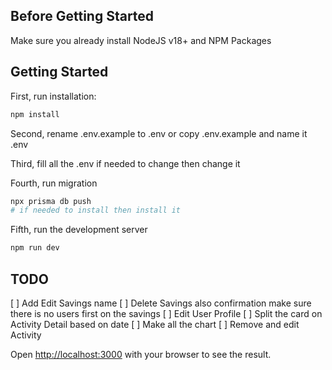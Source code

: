## Before Getting Started

Make sure you already install NodeJS v18+ and NPM Packages

## Getting Started

First, run installation:

```bash
npm install
```

Second, rename .env.example to .env or copy .env.example and name it .env

Third, fill all the .env if needed to change then change it

Fourth, run migration

```bash
npx prisma db push
# if needed to install then install it
```

Fifth, run the development server

```bash
npm run dev
```

## TODO

[ ] Add Edit Savings name
[ ] Delete Savings also confirmation make sure there is no users first on the savings
[ ] Edit User Profile
[ ] Split the card on Activity Detail based on date
[ ] Make all the chart
[ ] Remove and edit Activity

Open [http://localhost:3000](http://localhost:3000) with your browser to see the result.
